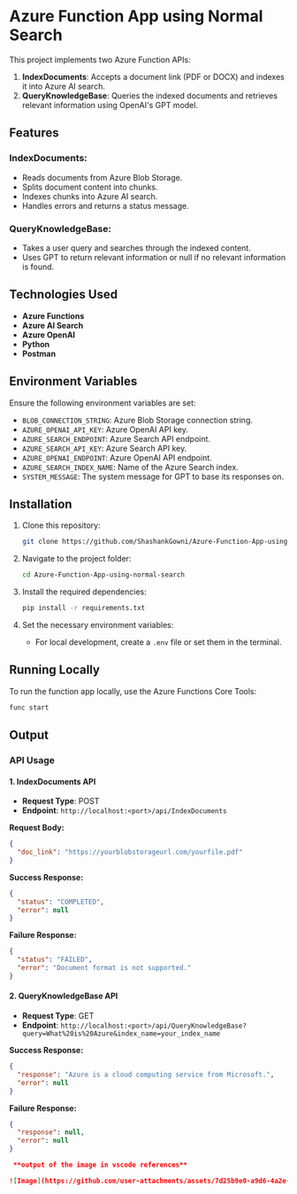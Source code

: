 # Azure Function App using Normal Search

This project implements two Azure Function APIs:

1. **IndexDocuments**: Accepts a document link (PDF or DOCX) and indexes it into Azure AI search.
2. **QueryKnowledgeBase**: Queries the indexed documents and retrieves relevant information using OpenAI's GPT model.

## Features

### **IndexDocuments**:
- Reads documents from Azure Blob Storage.
- Splits document content into chunks.
- Indexes chunks into Azure AI search.
- Handles errors and returns a status message.

### **QueryKnowledgeBase**:
- Takes a user query and searches through the indexed content.
- Uses GPT to return relevant information or null if no relevant information is found.

## Technologies Used
- **Azure Functions**
- **Azure AI Search**
- **Azure OpenAI**
- **Python**
- **Postman**

## Environment Variables
Ensure the following environment variables are set:
- `BLOB_CONNECTION_STRING`: Azure Blob Storage connection string.
- `AZURE_OPENAI_API_KEY`: Azure OpenAI API key.
- `AZURE_SEARCH_ENDPOINT`: Azure Search API endpoint.
- `AZURE_SEARCH_API_KEY`: Azure Search API key.
- `AZURE_OPENAI_ENDPOINT`: Azure OpenAI API endpoint.
- `AZURE_SEARCH_INDEX_NAME`: Name of the Azure Search index.
- `SYSTEM_MESSAGE`: The system message for GPT to base its responses on.

## Installation

1. Clone this repository:
    ```bash
    git clone https://github.com/ShashankGowni/Azure-Function-App-using-normal-search
    ```

2. Navigate to the project folder:
    ```bash
    cd Azure-Function-App-using-normal-search
    ```

3. Install the required dependencies:
    ```bash
    pip install -r requirements.txt
    ```

4. Set the necessary environment variables:
    - For local development, create a `.env` file or set them in the terminal.

## Running Locally
To run the function app locally, use the Azure Functions Core Tools:

```bash
func start
```

## Output  

### API Usage  

#### 1. IndexDocuments API  
- **Request Type**: POST  
- **Endpoint**: `http://localhost:<port>/api/IndexDocuments`  

**Request Body:**  
```json
{
  "doc_link": "https://yourblobstorageurl.com/yourfile.pdf"
}
```

**Success Response:**  
```json
{
  "status": "COMPLETED",
  "error": null
}
```

**Failure Response:**  
```json
{
  "status": "FAILED",
  "error": "Document format is not supported."
}
```

#### 2. QueryKnowledgeBase API  
- **Request Type**: GET  
- **Endpoint**: `http://localhost:<port>/api/QueryKnowledgeBase?query=What%20is%20Azure&index_name=your_index_name`  

**Success Response:**  
```json
{
  "response": "Azure is a cloud computing service from Microsoft.",
  "error": null
}
```

**Failure Response:**  
```json
{
  "response": null,
  "error": null
}

 **output of the image in vscode references**

![Image](https://github.com/user-attachments/assets/7d25b9e0-a9d6-4a2e-971f-ba7b93730e68)

